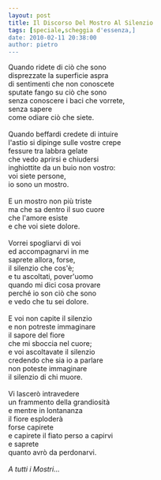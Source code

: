 ```yaml
---
layout: post
title: Il Discorso Del Mostro Al Silenzio
tags: [speciale,scheggia d'essenza,]
date: 2010-02-11 20:38:00
author: pietro
---
```

Quando ridete di ciò che sono<br/>disprezzate la superficie aspra<br/>di sentimenti che non conoscete<br/>sputate fango su ciò che sono<br/>senza conoscere i baci che vorrete,<br/>senza sapere<br/>come odiare ciò che siete.<br/><br/>Quando beffardi credete di intuire<br/>l'astio si dipinge sulle vostre crepe<br/>fessure tra labbra gelate<br/>che vedo aprirsi e chiudersi<br/>inghiottite da un buio non vostro:<br/>voi siete persone,<br/>io sono un mostro.<br/><br/>E un mostro non più triste<br/>ma che sa dentro il suo cuore<br/>che l'amore esiste<br/>e che voi siete dolore.<br/><br/>Vorrei spogliarvi di voi<br/>ed accompagnarvi in me<br/>saprete allora, forse,<br/>il silenzio che cos'è;<br/>e tu ascoltati, pover'uomo<br/>quando mi dici cosa provare<br/>perché io son ciò che sono<br/>e vedo che tu sei dolore.<br/><br/>E voi non capite il silenzio<br/>e non potreste immaginare<br/>il sapore del fiore<br/>che mi sboccia nel cuore;<br/>e voi ascoltavate il silenzio<br/>credendo che sia io a parlare<br/>non poteste immaginare<br/>il silenzio di chi muore.<br/><br/>Vi lascerò intravedere<br/>un frammento della grandiosità<br/>e mentre in lontananza<br/>il fiore esploderà<br/>forse capirete<br/>e capirete il fiato perso a capirvi<br/>e saprete<br/>quanto avrò da perdonarvi.<br/><br/><span style="font-style: italic">A tutti i Mostri...</span>
